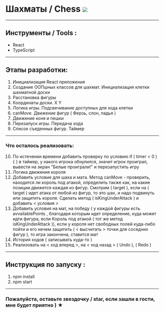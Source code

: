 

# Шахматы / Chess ![](/assets/board.jpg)

---

## Инструменты / Tools : 

* React
* TypeScript

---

## Этапы разработки: 

1.  Инициализация React приложения
2. Создание ООПшных классов для шахмат. Инициализация клетки шахматной доски
3. Расстановка фигуры
4. Координаты доски. Х Y
5. Логика игры. Подсвечивание доступных для хода клетки
6. canMove. Движение фигур ( Ферзь, слон, ладья )
7. Движение коня и пешки
8. Перезапуск игры. Передача хода
9. Список съеденных фигур. Таймер

---

### Что осталось реализовать: 

10. По истечении времени добавить проверку по условию if ( timer < 0 ) { } в таймер, у какого игрока обнулился, 
значит игрок проиграл, вывести на экран "Белые проиграли!" и перезапустить игру  
12. Логика движения короля 
13. Добавить условие для шаха и мата. Метод canMove - проверить, находится ли король под атакой,
определить также как, на какие позиции движется каждая из фигур. 
Смотрим ( target ), если на ( target ) идет атака от любой из фигур, то это шах, и надо подвинуть или защитить короля.
Сделать метод ( isKingUnderAttack ) и добавить < условия > 
14. Добавить условия на мат, на победу ( у каждой фигуры есть avvailablePoints , благодаря которым идет определение, куда может идти фигура,
если Король под атакой ( тот же метод isKingUnderAttack )),
если у короля нет свободных полей куда-либо пойти и его нечем защитить ( < высчитать > точки для соседних фигур ), 
то игра закончена, ставится мат 
15. История ходов ( записывать куда-то )
16. Реализовать на < ход вперед >, на < ход назад > ( Undo ), ( Redo )

---

## Инструкция по запуску : 

1. npm install
2. npm start

---

### Пожалуйста, оставьте звездочку / star, если зашли в гости, мне будет приятно ) ★

